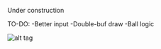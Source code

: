 Under construction

TO-DO:
-Better input
-Double-buf draw
-Ball logic

![alt tag](http://i.imgur.com/TF802CR.png)
